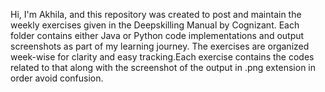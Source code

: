 Hi, I'm Akhila, and this repository was created to post and maintain the weekly exercises given in the Deepskilling Manual by Cognizant. Each folder contains either Java or Python code implementations and output screenshots as part of my learning journey. The exercises are organized week-wise for clarity and easy tracking.Each exercise contains the codes related to that along with the screenshot of the output in .png extension in order avoid confusion.
